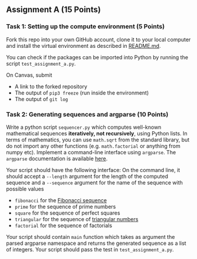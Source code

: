 ## Assignment A (15 Points)

### Task 1: Setting up the compute environment (5 Points)
Fork this repo into your own GitHub account, clone it to your local computer and install the virtual environment as described in [README.md](README.md).

You can check if the packages can be imported into Python by running the script `test_assignment_a.py`.

On Canvas, submit
- A link to the forked repository
- The output of `pip3 freeze` (run inside the environment)
- The output of `git log`

### Task 2: Generating sequences and argparse (10 Points)
Write a python script `sequencer.py` which computes well-known mathematical sequences **iteratively, not recursively**, using Python lists. In terms of mathematics, you can use `math.sqrt` from the standard library, but do not import any other functions (e.g. `math.factorial` or anything from numpy etc). Implement a command-line interface using `argparse`. The `argparse` documentation is available [here](https://docs.python.org/3/library/argparse.html).

Your script should have the following interface: On the command line, it should accept a `--length` argument for the length of the computed sequence and a `--sequence` argument for the name of the sequence with possible values
- `fibonacci` for the [Fibonacci sequence](https://en.wikipedia.org/wiki/Fibonacci_sequence)
- `prime` for the sequence of prime numbers
- `square` for the sequence of perfect squares
- `triangular` for the sequence of [triangular numbers](https://en.wikipedia.org/wiki/Triangular_number)
- `factorial` for the sequence of factorials

Your script should contain `main` function which takes as argument the parsed argparse namespace and returns the generated sequence as a list of integers. Your script should pass the test in `test_assignment_a.py`.
